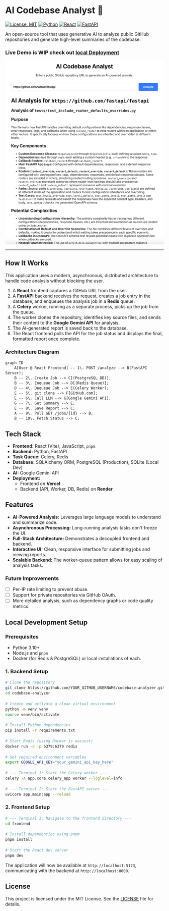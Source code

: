 # AI Codebase Analyst 🚀

[![License: MIT](https://img.shields.io/badge/License-MIT-yellow.svg)](https://opensource.org/licenses/MIT)
[![Python](https://img.shields.io/badge/Python-3.11+-blue.svg)](https://www.python.org/)
[![React](https://img.shields.io/badge/React-18-blue.svg)](https://reactjs.org/)
[![FastAPI](https://img.shields.io/badge/FastAPI-0.100+-green.svg)](https://fastapi.tiangolo.com/)

An open-source tool that uses generative AI to analyze public GitHub repositories and generate high-level summaries of the codebase.

### **Live Demo is WIP** check out [local Deployment](#local-development-setup)

![Project Screenshot](./docs/Screenshot.png)

---

## How It Works

This application uses a modern, asynchronous, distributed architecture to handle code analysis without blocking the user.

1.  A **React** frontend captures a GitHub URL from the user.
2.  A **FastAPI** backend receives the request, creates a job entry in the database, and enqueues the analysis job in a **Redis** queue.
3.  A **Celery** worker, running as a separate process, picks up the job from the queue.
4.  The worker clones the repository, identifies key source files, and sends their content to the **Google Gemini API** for analysis.
5.  The AI-generated report is saved back to the database.
6.  The React frontend polls the API for the job status and displays the final, formatted report once complete.

### Architecture Diagram

```mermaid
graph TD
    A[User @ React Frontend] -- 1\. POST /analyze --> B(FastAPI Server);
    B -- 2\. Create Job --> C[(PostgreSQL DB)];
    B -- 3\. Enqueue Job --> D[(Redis Queue)];
    D -- 4\. Dequeue Job --> E(Celery Worker);
    E -- 5\. git clone --> F[GitHub.com];
    E -- 6\. Call LLM --> G[Google Gemini API];
    G -- 7\. Get Summary --> E;
    E -- 8\. Save Report --> C;
    A -- 9\. Poll GET /jobs/{id} --> B;
    B -- 10\. Fetch Status --> C;
```


## Tech Stack

-   **Frontend:** React (Vite), JavaScript, `pnpm`
-   **Backend:** Python, FastAPI
-   **Task Queue:** Celery, Redis
-   **Database:** SQLAlchemy ORM, PostgreSQL (Production), SQLite (Local Dev)
-   **AI:** Google Gemini API
-   **Deployment:**
    -   Frontend on **Vercel**
    -   Backend (API, Worker, DB, Redis) on **Render**



## Features

-   **AI-Powered Analysis:** Leverages large language models to understand and summarize code.
-   **Asynchronous Processing:** Long-running analysis tasks don't freeze the UI.
-   **Full-Stack Architecture:** Demonstrates a decoupled frontend and backend.
-   **Interactive UI:** Clean, responsive interface for submitting jobs and viewing reports.
-   **Scalable Backend:** The worker-queue pattern allows for easy scaling of analysis tasks.

### Future Improvements
-   [ ] Per-IP rate limiting to prevent abuse.
-   [ ] Support for private repositories via GitHub OAuth.
-   [ ] More detailed analysis, such as dependency graphs or code quality metrics.

## Local Development Setup

### Prerequisites
-   Python 3.10+
-   Node.js and `pnpm`
-   Docker (for Redis & PostgreSQL) or local installations of each.

### 1. Backend Setup

```bash
# Clone the repository
git clone https://github.com/YOUR_GITHUB_USERNAME/codebase-analyzer.git
cd codebase-analyzer

# Create and activate a clean virtual environment
python -m venv venv
source venv/bin/activate

# Install Python dependencies
pip install -r requirements.txt

# Start Redis (using Docker is easiest)
docker run -d -p 6379:6379 redis

# Set required environment variables
export GOOGLE_API_KEY="your_gemini_api_key_here"

# --- Terminal 1: Start the Celery worker ---
celery -A app.core.celery_app worker --loglevel=info

# --- Terminal 2: Start the FastAPI server ---
uvicorn app.main:app --reload
```

### 2. Frontend Setup

```bash
# --- Terminal 3: Navigate to the frontend directory ---
cd frontend

# Install dependencies using pnpm
pnpm install

# Start the React dev server
pnpm dev
```
The application will now be available at `http://localhost:5173`, communicating with the backend at `http://localhost:8000`.

## License

This project is licensed under the MIT License. See the [LICENSE](LICENSE) file for details.
